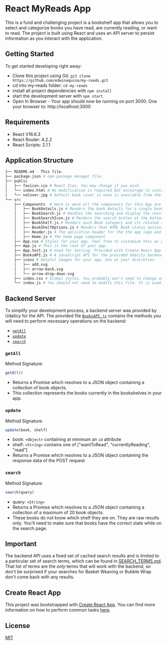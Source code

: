 # React MyReads App

This is a fund and challenging project is a bookshelf app that allows you to select and categorize books you have read, are currently reading, or want to read. The project is built using React and uses  an API server to persist information as you interact with the application.

## Getting Started

To get started developing right away:

* Clone this project using Git: `git clone https://github.com/edwinaquino/my-reads.git`
* cd into my-reads folder: `cd my-reads`
* install all project dependencies with `npm install`
* start the development server with `npm start`
* Open In Browser - Your app should now be running on port 3000. One your browser to: http://localhost:3000

## Requirements
* React V16.6.3
* React Router: 4.2.2
* React Scripts: 2.1.1

## Application Structure
```bash
├── README.md - This file.
├── package.json # npm package manager file.
├── public
│   ├── favicon.ico # React Icon, You may change if you wish.
│   └── index.html # No modification is required but encourage to customize.
│   └── noCover.jpg # Default book cover is none is available from the Udacity API.
└── src
    ├── Components  # Here is were all the components for this App are located.
    │   ├── BookDetails.js # Renders the book details for a single book.
    │   ├── BookSearch.js # Handles the searching and display the results
    │   ├── BookSearchIcon.js # Renders the search button at the bottom of the page
    │   ├── BookShelf.js # Renders each Book category and its related assigned books
    │   ├── BookShelfOptions.js # Renders that HTML Book status options
    │   ├── Header.js # The aplication header for the the app logo and home page link
    │   ├── Home.js # The home page component
    ├── App.css # Styles for your app. Feel free to customize this as you desire.
    ├── App.js # This is the root of your app.
    ├── App.test.js # Used for testing. Provided with Create React App.
    ├── BooksAPI.js # A JavaScript API for the provided Udacity backend. Instructions for the methods are below.
    ├── icons # Helpful images for your app. Use at your discretion.
    │   ├── add.svg
    │   ├── arrow-back.svg
    │   └── arrow-drop-down.svg
    ├── index.css # Global styles. You probably won't need to change anything here.
    └── index.js # You should not need to modify this file. It is used for DOM rendering only.
```

## Backend Server

To simplify your development process, a backend server was provided by Udaticy for the API. The provided file [`BooksAPI.js`](src/BooksAPI.js) contains the methods you will need to perform necessary operations on the backend:

* [`getAll`](#getall)
* [`update`](#update)
* [`search`](#search)

### `getAll`

Method Signature:

```js
getAll()
```

* Returns a Promise which resolves to a JSON object containing a collection of book objects.
* This collection represents the books currently in the bookshelves in your app.

### `update`

Method Signature:

```js
update(book, shelf)
```

* book: `<Object>` containing at minimum an `id` attribute
* shelf: `<String>` contains one of ["wantToRead", "currentlyReading", "read"]  
* Returns a Promise which resolves to a JSON object containing the response data of the POST request

### `search`

Method Signature:

```js
search(query)
```

* query: `<String>`
* Returns a Promise which resolves to a JSON object containing a collection of a maximum of 20 book objects.
* These books do not know which shelf they are on. They are raw results only. You'll need to make sure that books have the correct state while on the search page.

## Important
The backend API uses a fixed set of cached search results and is limited to a particular set of search terms, which can be found in [SEARCH_TERMS.md](SEARCH_TERMS.md). That list of terms are the _only_ terms that will work with the backend, so don't be surprised if your searches for Basket Weaving or Bubble Wrap don't come back with any results.

## Create React App

This project was bootstrapped with [Create React App](https://github.com/facebookincubator/create-react-app). You can find more information on how to perform common tasks [here](https://github.com/facebookincubator/create-react-app/blob/master/packages/react-scripts/template/README.md).

## License
[MIT](https://choosealicense.com/licenses/mit/)
